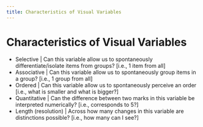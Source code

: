 ```yaml
---
title: Characteristics of Visual Variables
---
```


# Characteristics of Visual Variables
- Selective | Can this variable allow us to spontaneously differentiate/isolate items from groups? [i.e., 1 item from all] 
- Associative | Can this variable allow us to spontaneously group items in a group? [i.e., 1 group from all]  
- Ordered | Can this variable allow us to spontaneously perceive an order [i.e., what is smaller and what is bigger?]  
- Quantitative | Can the difference between two marks in this variable be interpreted numerically? [i.e., corresponds to 5?]  
- Length (resolution) | Across how many changes in this variable are distinctions possible? [i.e., how many can I see?]








